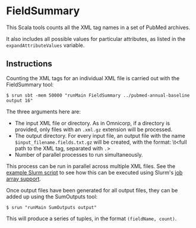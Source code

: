 # FieldSummary

This Scala tools counts all the XML tag names in a set of PubMed archives.

It also includes all possible values for particular attributes, as listed in
the `expandAttributeValues` variable.

## Instructions

Counting the XML tags for an individual XML file is carried out with the
FieldSummary tool:

```$ srun sbt -mem 50000 "runMain FieldSummary ../pubmed-annual-baseline output 16"```

The three arguments here are:
 - The input XML file or directory. As in Omnicorp, if a directory is provided,
   only files with an `.xml.gz` extension will be processed.
 - The output directory. For every input file, an output file with the name
   `$input_filename.fields.txt.gz` will be created, with the format:
     <count>\t<full path to the XML tag, separated with `.`>
 - Number of parallel processes to run simultaneously.

This process can be run in parallel across multiple XML files. See the
[example Slurm script](./fieldsummary.job) to see how this can be executed
using Slurm's [job array support](https://slurm.schedmd.com/job_array.html).

Once output files have been generated for all output files, they can be added up
using the SumOutputs tool:

```$ srun "runMain SumOutputs output"```

This will produce a series of tuples, in the format `(fieldName, count)`.
